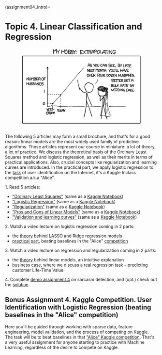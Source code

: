 (assignment04_intro)=

# Topic 4. Linear Classification and Regression

<div align="center">
<img src="../../_static/img/topic4-teaser.png" /> 
</div>
<br>

The following 5 articles may form a small brochure, and that's for a good reason: linear models are the most widely used family of predictive algorithms. These articles represent our course in miniature: a lot of theory, a lot of practice. We discuss the theoretical basis of the Ordinary Least Squares method and logistic regression, as well as their merits in terms of practical applications. Also, crucial concepts like regularization and learning curves are introduced. In the practical part, we apply logistic regression to the [task](https://inclass.kaggle.com/c/catch-me-if-you-can-intruder-detection-through-webpage-session-tracking2) of user identification on the Internet, it's a Kaggle Inclass competition a.k.a "Alice".


1\. Read 5 articles:
 - ["Ordinary Least Squares"](https://mlcourse.ai/articles/topic4-part1-linreg/) (same as a [Kaggle Notebook](https://www.kaggle.com/kashnitsky/topic-4-linear-models-part-1-ols))
 - ["Logistic Regression"](https://mlcourse.ai/articles/topic4-part2-logit/) (same as a [Kaggle Notebook](https://www.kaggle.com/kashnitsky/topic-4-linear-models-part-2-classification))
 - ["Regularization"](https://mlcourse.ai/articles/topic4-part3-regularization/) (same as a [Kaggle Notebook](https://www.kaggle.com/kashnitsky/topic-4-linear-models-part-3-regularization))
 - ["Pros and Cons of Linear Models"](https://mlcourse.ai/articles/topic4-part4-applications/) (same as a [Kaggle Notebook](https://www.kaggle.com/kashnitsky/topic-4-linear-models-part-4-more-of-logit)) 
 - ["Validation and learning curves"](https://mlcourse.ai/articles/topic4-part5-validation/) (same as a [Kaggle Notebook](https://www.kaggle.com/kashnitsky/topic-4-linear-models-part-5-validation)) 
 
2\. Watch a video lecture on logistic regression coming in 2 parts:
 - the [theory](https://youtu.be/ne-MfRfYs_c) behind LASSO and Ridge regression models
 - [practical part](https://www.youtube.com/watch?v=7o0SWgY89i8), beating baselines in the "Alice" [competition](https://inclass.kaggle.com/c/catch-me-if-you-can-intruder-detection-through-webpage-session-tracking2)
 
3\. Watch a video lecture on regression and regularization coming in 2 parts:
 - the [theory](https://www.youtube.com/watch?v=l3jiw-N544s) behind linear models, an intuitive explanation
 - [business case](https://youtu.be/B8yIaIEMyIc), where we discuss a real regression task – predicting customer Life-Time Value 
 
4\. Complete [demo assignment 4](https://www.kaggle.com/kashnitsky/a4-demo-sarcasm-detection-with-logit) on sarcasm detection, and (opt.) check out the [solution](https://www.kaggle.com/kashnitsky/a4-demo-sarcasm-detection-with-logit-solution) 



## Bonus Assignment 4. Kaggle Competition. User Identification with Logistic Regression (beating baselines in the "Alice" competition) 

Here you'll be guided through working with sparse data, feature engineering, model validation, and the process of competing on Kaggle. The task will be to beat baselines in that ["Alice" Kaggle competition](https://www.kaggle.com/c/catch-me-if-you-can-intruder-detection-through-webpage-session-tracking2). That's a very useful assignment for anyone starting to practice with Machine Learning, regardless of the desire to compete on Kaggle.

